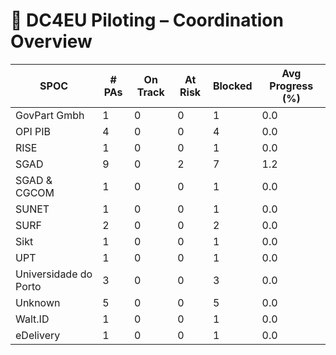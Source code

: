 # 🧭 DC4EU Piloting – Coordination Overview

| SPOC | # PAs | On Track | At Risk | Blocked | Avg Progress (%) |
|------|--------|----------|---------|---------|------------------|
| GovPart Gmbh | 1 | 0 | 0 | 1 | 0.0 |
| OPI PIB | 4 | 0 | 0 | 4 | 0.0 |
| RISE | 1 | 0 | 0 | 1 | 0.0 |
| SGAD | 9 | 0 | 2 | 7 | 1.2 |
| SGAD & CGCOM | 1 | 0 | 0 | 1 | 0.0 |
| SUNET | 1 | 0 | 0 | 1 | 0.0 |
| SURF | 2 | 0 | 0 | 2 | 0.0 |
| Sikt | 1 | 0 | 0 | 1 | 0.0 |
| UPT | 1 | 0 | 0 | 1 | 0.0 |
| Universidade do Porto | 3 | 0 | 0 | 3 | 0.0 |
| Unknown | 5 | 0 | 0 | 5 | 0.0 |
| Walt.ID | 1 | 0 | 0 | 1 | 0.0 |
| eDelivery | 1 | 0 | 0 | 1 | 0.0 |

